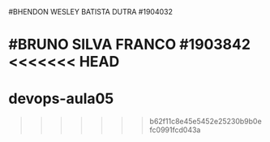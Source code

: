 #BHENDON WESLEY BATISTA DUTRA
#1904032 

#BRUNO SILVA FRANCO
#1903842
<<<<<<< HEAD
=======

# devops-aula05
>>>>>>> b62f11c8e45e5452e25230b9b0efc0991fcd043a
